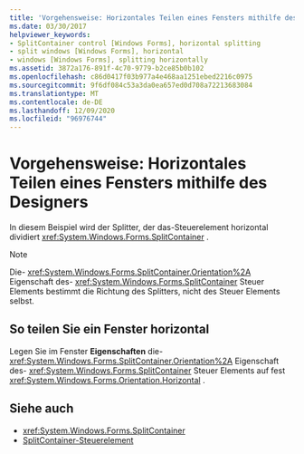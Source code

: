 ```yaml
---
title: 'Vorgehensweise: Horizontales Teilen eines Fensters mithilfe des Designers'
ms.date: 03/30/2017
helpviewer_keywords:
- SplitContainer control [Windows Forms], horizontal splitting
- split windows [Windows Forms], horizontal
- windows [Windows Forms], splitting horizontally
ms.assetid: 3872a176-891f-4c70-9779-b2ce85b0b102
ms.openlocfilehash: c86d0417f03b977a4e468aa1251ebed2216c0975
ms.sourcegitcommit: 9f6df084c53a3da0ea657ed0d708a72213683084
ms.translationtype: MT
ms.contentlocale: de-DE
ms.lasthandoff: 12/09/2020
ms.locfileid: "96976744"
---
```

# <a name="how-to-split-a-window-horizontally-using-the-designer"></a>Vorgehensweise: Horizontales Teilen eines Fensters mithilfe des Designers

In diesem Beispiel wird der Splitter, der das-Steuerelement horizontal dividiert <xref:System.Windows.Forms.SplitContainer> .

> [!NOTE]
> Die- <xref:System.Windows.Forms.SplitContainer.Orientation%2A> Eigenschaft des- <xref:System.Windows.Forms.SplitContainer> Steuer Elements bestimmt die Richtung des Splitters, nicht des Steuer Elements selbst.

## <a name="to-split-a-window-horizontally"></a>So teilen Sie ein Fenster horizontal

Legen Sie im Fenster **Eigenschaften** die- <xref:System.Windows.Forms.SplitContainer.Orientation%2A> Eigenschaft des- <xref:System.Windows.Forms.SplitContainer> Steuer Elements auf fest <xref:System.Windows.Forms.Orientation.Horizontal> .

## <a name="see-also"></a>Siehe auch

- <xref:System.Windows.Forms.SplitContainer>
- [SplitContainer-Steuerelement](splitcontainer-control-windows-forms.md)

